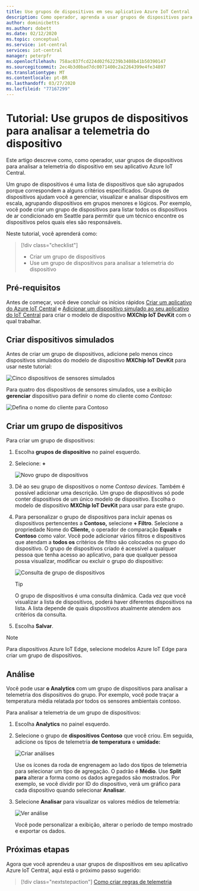 ```yaml
---
title: Use grupos de dispositivos em seu aplicativo Azure IoT Central | Microsoft Docs
description: Como operador, aprenda a usar grupos de dispositivos para analisar a telemetria a partir de dispositivos em seu aplicativo Azure IoT Central.
author: dominicbetts
ms.author: dobett
ms.date: 02/12/2020
ms.topic: conceptual
ms.service: iot-central
services: iot-central
manager: peterpfr
ms.openlocfilehash: 758ac037fcd224d02f62239b3408b41b50390147
ms.sourcegitcommit: 2ec4b3d0bad7dc0071400c2a2264399e4fe34897
ms.translationtype: MT
ms.contentlocale: pt-BR
ms.lasthandoff: 03/27/2020
ms.locfileid: "77167299"
---
```

# <a name="tutorial-use-device-groups-to-analyze-device-telemetry"></a>Tutorial: Use grupos de dispositivos para analisar a telemetria do dispositivo

Este artigo descreve como, como operador, usar grupos de dispositivos para analisar a telemetria do dispositivo em seu aplicativo Azure IoT Central.

Um grupo de dispositivos é uma lista de dispositivos que são agrupados porque correspondem a alguns critérios especificados. Grupos de dispositivos ajudam você a gerenciar, visualizar e analisar dispositivos em escala, agrupando dispositivos em grupos menores e lógicos. Por exemplo, você pode criar um grupo de dispositivos para listar todos os dispositivos de ar condicionado em Seattle para permitir que um técnico encontre os dispositivos pelos quais eles são responsáveis.

Neste tutorial, você aprenderá como:

> [!div class="checklist"]
> * Criar um grupo de dispositivos
> * Use um grupo de dispositivos para analisar a telemetria do dispositivo

## <a name="prerequisites"></a>Pré-requisitos

Antes de começar, você deve concluir os inícios rápidos [Criar um aplicativo do Azure IoT Central](./quick-deploy-iot-central.md) e [Adicionar um dispositivo simulado ao seu aplicativo do IoT Central](./quick-create-pnp-device.md) para criar o modelo de dispositivo **MXChip IoT DevKit** com o qual trabalhar.

## <a name="create-simulated-devices"></a>Criar dispositivos simulados

Antes de criar um grupo de dispositivos, adicione pelo menos cinco dispositivos simulados do modelo de dispositivo **MXChip IoT DevKit** para usar neste tutorial:

![Cinco dispositivos de sensores simulados](./media/tutorial-use-device-groups/simulated-devices.png)

Para quatro dos dispositivos de sensores simulados, use a exibição **gerenciar** dispositivo para definir o nome do cliente como *Contoso*:

![Defina o nome do cliente para Contoso](./media/tutorial-use-device-groups/customer-name.png)

## <a name="create-a-device-group"></a>Criar um grupo de dispositivos

Para criar um grupo de dispositivos:

1. Escolha **grupos de dispositivo** no painel esquerdo.

1. Selecione: **+**

    ![Novo grupo de dispositivos](media/tutorial-use-device-groups/image1.png)

1. Dê ao seu grupo de dispositivos o nome *Contoso devices*. Também é possível adicionar uma descrição. Um grupo de dispositivos só pode conter dispositivos de um único modelo de dispositivo. Escolha o modelo de dispositivo **MXChip IoT DevKit** para usar para este grupo.

1. Para personalizar o grupo de dispositivos para incluir apenas os dispositivos pertencentes a **Contoso,** selecione **+ Filtro**. Selecione a propriedade Nome do **Cliente,** o operador de comparação **Equals** e **Contoso** como valor. Você pode adicionar vários filtros e dispositivos que atendam a **todos os** critérios de filtro são colocados no grupo do dispositivo. O grupo de dispositivos criado é acessível a qualquer pessoa que tenha acesso ao aplicativo, para que qualquer pessoa possa visualizar, modificar ou excluir o grupo do dispositivo:

    ![Consulta de grupo de dispositivos](media/tutorial-use-device-groups/image2.png)

    > [!TIP]
    > O grupo de dispositivos é uma consulta dinâmica. Cada vez que você visualizar a lista de dispositivos, poderá haver diferentes dispositivos na lista. A lista depende de quais dispositivos atualmente atendem aos critérios da consulta.

1. Escolha **Salvar**.

> [!NOTE]
> Para dispositivos Azure IoT Edge, selecione modelos Azure IoT Edge para criar um grupo de dispositivos.

## <a name="analytics"></a>Análise

Você pode usar **o Analytics** com um grupo de dispositivos para analisar a telemetria dos dispositivos do grupo. Por exemplo, você pode traçar a temperatura média relatada por todos os sensores ambientais contoso.

Para analisar a telemetria de um grupo de dispositivos:

1. Escolha **Analytics** no painel esquerdo.

1. Selecione o grupo de **dispositivos Contoso** que você criou. Em seguida, adicione os tipos de telemetria **de temperatura** e **umidade:**

    ![Criar análises](./media/tutorial-use-device-groups/create-analysis.png)

    Use os ícones da roda de engrenagem ao lado dos tipos de telemetria para selecionar um tipo de agregação. O padrão é **Médio**. Use **Split para** alterar a forma como os dados agregados são mostrados. Por exemplo, se você dividir por ID do dispositivo, verá um gráfico para cada dispositivo quando selecionar **Analisar**.

1. Selecione **Analisar** para visualizar os valores médios de telemetria:

    ![Ver análise](./media/tutorial-use-device-groups/view-analysis.png)

    Você pode personalizar a exibição, alterar o período de tempo mostrado e exportar os dados.

## <a name="next-steps"></a>Próximas etapas

Agora que você aprendeu a usar grupos de dispositivos em seu aplicativo Azure IoT Central, aqui está o próximo passo sugerido:

> [!div class="nextstepaction"]
> [Como criar regras de telemetria](tutorial-create-telemetry-rules.md)
